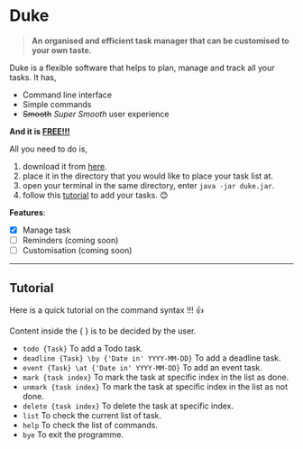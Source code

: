 # Duke

> **An organised and efficient task manager that can be customised to your own taste.**

Duke is a flexible software that helps to plan, manage and track all your tasks. It has,

+ Command line interface
+ Simple commands
+ ~~Smooth~~ *Super Smooth* user experience 

**And it is **<u>FREE!!!</u>**** 

All you need to do is, 

1. download it from [here](https://github.com/wweqg/ip/releases/download/v0.6/duke.jar).
2. place it in the directory that you would like to place your task list at.
3. open your terminal in the same directory, enter `java -jar duke.jar`.
4. follow this [tutorial](#tutorial) to add your tasks. :blush:

**Features**: 

- [x] Manage task
- [ ] Reminders (coming soon)
- [ ] Customisation (coming soon)

----

## Tutorial

Here is a quick tutorial on the command syntax !!! :+1:

Content inside the { } is to be decided by the user. 

- `todo {Task}` To add a Todo task.
- `deadline {Task} \by {'Date in' YYYY-MM-DD}` To add a deadline task.
- `event {Task} \at {'Date in' YYYY-MM-DD}` To add an event task.
- `mark {task index}` To mark the task at specific index in the list as done.
- `unmark {task index}` To mark the task at specific index in the list as not done.
- `delete {task index}` To delete the task at specific index.
- `list` To check the current list of task.
- `help` To check the list of commands.
- `bye` To exit the programme.
